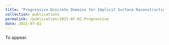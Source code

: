 ```yaml
---
title: "Progressive Discrete Domains for Implicit Surface Reconstruction"
collection: publications
permalink: /publication/2021-07-02-Progressive
date: 2021-07-02
---
```


To appear.

